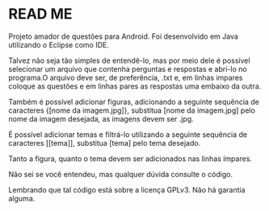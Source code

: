 <h1>READ ME</h1>
Projeto amador de questões para Android.
Foi desenvolvido em Java utilizando o Eclipse como IDE.

Talvez não seja tão simples de entendê-lo, mas por meio dele é possível selecionar um arquivo que contenha perguntas e respostas e abrí-lo no programa.O arquivo deve ser, de preferência, .txt e, em linhas impares coloque as questões e em linhas pares
as respostas uma embaixo da outra.

Também é possível adicionar figuras, adicionando a seguinte sequência de caracteres {[nome da imagem.jpg]}, substitua [nome da imagem.jpg] pelo nome da imagem desejada, as imagens devem ser .jpg.

É possível adicionar temas e filtrá-lo utilizando a seguinte sequência de caracteres [[tema]], substitua [tema] pelo tema desejado. 

Tanto a figura, quanto o tema devem ser adicionados nas linhas ímpares.

Não sei se você entendeu, mas qualquer dúvida consulte o código.

Lembrando que tal código está sobre a licença GPLv3. Não há garantia alguma.


